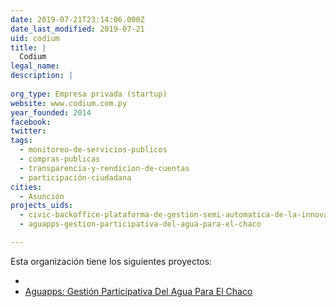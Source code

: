 ```yaml
---
date: 2019-07-21T23:14:06.000Z
date_last_modified: 2019-07-21
uid: codium
title: |
  Codium
legal_name: 
description: |
  
org_type: Empresa privada (startup)
website: www.codium.com.py
year_founded: 2014
facebook: 
twitter: 
tags:
  - monitoreo-de-servicios-publicos
  - compras-publicas
  - transparencia-y-rendicion-de-cuentas
  - participación-ciudadana
cities: 
  - Asunción
projects_uids:
  - civic-backoffice-plataforma-de-gestion-semi-automatica-de-la-innovacion-publica-y-la-participacion-ciudadana
  - aguapps-gestion-participativa-del-agua-para-el-chaco

---
```


Esta organización tiene los siguientes proyectos:

- [](/proyectos/civic-backoffice-plataforma-de-gestion-semi-automatica-de-la-innovacion-publica-y-la-participacion-ciudadana)
- [Aguapps: Gestión Participativa Del Agua Para El Chaco](/proyectos/aguapps-gestion-participativa-del-agua-para-el-chaco)
